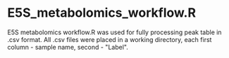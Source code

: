# E5S_metabolomics_workflow.R
E5S metabolomics workflow.R was used for fully processing peak table in .csv format. All .csv files were placed in a working directory, each first column - sample name, second - "Label".
